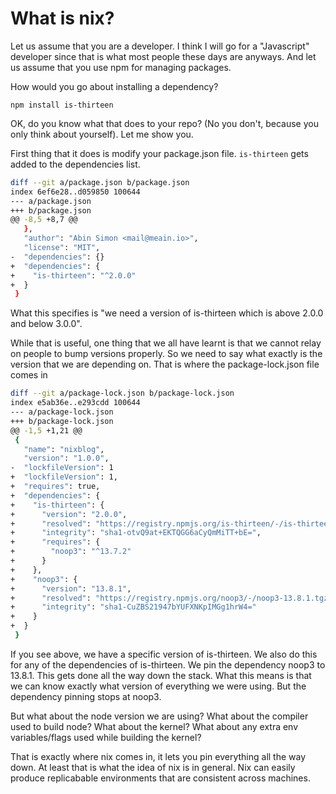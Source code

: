 # What is nix?

Let us assume that you are a developer. I think I will go for a "Javascript" developer since that is what most people these days are anyways. And let us assume that you use npm for managing packages.

How would you go about installing a dependency?

`npm install is-thirteen`

OK, do you know what that does to your repo? (No you don't, because you only think about yourself). Let me show you.

First thing that it does is modify your package.json file. `is-thirteen` gets added to the dependencies list.

```bash
diff --git a/package.json b/package.json
index 6ef6e28..d059850 100644
--- a/package.json
+++ b/package.json
@@ -8,5 +8,7 @@
   },
   "author": "Abin Simon <mail@meain.io>",
   "license": "MIT",
-  "dependencies": {}
+  "dependencies": {
+    "is-thirteen": "^2.0.0"
+  }
 }
```

What this specifies is "we need a version of is-thirteen which is above 2.0.0 and below 3.0.0". 

While that is useful, one thing that we all have learnt is that we cannot relay on people to bump versions properly. So we need to say what exactly is the version that we are depending on. That is where the package-lock.json file comes in

```bash
diff --git a/package-lock.json b/package-lock.json
index e5ab36e..e293cdd 100644
--- a/package-lock.json
+++ b/package-lock.json
@@ -1,5 +1,21 @@
 {
   "name": "nixblog",
   "version": "1.0.0",
-  "lockfileVersion": 1
+  "lockfileVersion": 1,
+  "requires": true,
+  "dependencies": {
+    "is-thirteen": {
+      "version": "2.0.0",
+      "resolved": "https://registry.npmjs.org/is-thirteen/-/is-thirteen-2.0.0.tgz",
+      "integrity": "sha1-otvQ9at+EKTQGG6aCyQmMiTT+bE=",
+      "requires": {
+        "noop3": "^13.7.2"
+      }
+    },
+    "noop3": {
+      "version": "13.8.1",
+      "resolved": "https://registry.npmjs.org/noop3/-/noop3-13.8.1.tgz",
+      "integrity": "sha1-CuZBS21947bYUFXNKpIMGg1hrW4="
+    }
+  }
 }
 ```

 If you see above, we have a specific version of is-thirteen. We also do this for any of the dependencies of is-thirteen. We pin the dependency noop3 to 13.8.1. This gets done all the way down the stack. What this means is that we can know exactly what version of everything we were using. But the dependency pinning stops at noop3. 
 
 But what about the node version we are using?
 What about the compiler used to build node? What about the kernel? What about any extra env variables/flags used while building the kernel?

 That is exactly where nix comes in, it lets you pin everything all the way down. At least that is what the idea of nix is in general. Nix can easily produce replicabable environments that are consistent across machines.